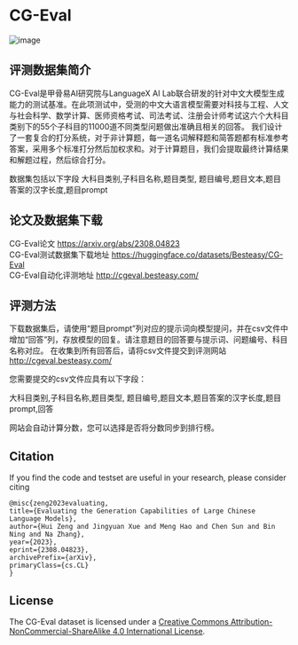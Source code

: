 # CG-Eval
![image](https://github.com/Felixgithub2017/CG-Eval/assets/26135691/713b8c0b-6c60-46fc-a4d0-fdd7902ab8a9)

## 评测数据集简介
CG-Eval是甲骨易AI研究院与LanguageX AI Lab联合研发的针对中文大模型生成能力的测试基准。在此项测试中，受测的中文大语言模型需要对科技与工程、人文与社会科学、数学计算、医师资格考试、司法考试、注册会计师考试这六个大科目类别下的55个子科目的11000道不同类型问题做出准确且相关的回答。 我们设计了一套复合的打分系统，对于非计算题，每一道名词解释题和简答题都有标准参考答案，采用多个标准打分然后加权求和。对于计算题目，我们会提取最终计算结果和解题过程，然后综合打分。

数据集包括以下字段
大科目类别,子科目名称,题目类型, 题目编号,题目文本,题目答案的汉字长度,题目prompt

## 论文及数据集下载
CG-Eval论文 https://arxiv.org/abs/2308.04823<br>
CG-Eval测试数据集下载地址 https://huggingface.co/datasets/Besteasy/CG-Eval<br>
CG-Eval自动化评测地址 http://cgeval.besteasy.com/<br>

## 评测方法
下载数据集后，请使用“题目prompt”列对应的提示词向模型提问，并在csv文件中增加“回答”列，存放模型的回复。请注意题目的回答要与提示词、问题编号、科目名称对应。 在收集到所有回答后，请将csv文件提交到评测网站 
http://cgeval.besteasy.com/

您需要提交的csv文件应具有以下字段：

大科目类别,子科目名称,题目类型, 题目编号,题目文本,题目答案的汉字长度,题目prompt,回答

网站会自动计算分数，您可以选择是否将分数同步到排行榜。

## Citation
If you find the code and testset are useful in your research, please consider citing
```
@misc{zeng2023evaluating,
title={Evaluating the Generation Capabilities of Large Chinese Language Models},
author={Hui Zeng and Jingyuan Xue and Meng Hao and Chen Sun and Bin Ning and Na Zhang},
year={2023},
eprint={2308.04823},
archivePrefix={arXiv},
primaryClass={cs.CL}
}
```

## License
The CG-Eval dataset is licensed under a [Creative Commons Attribution-NonCommercial-ShareAlike 4.0 International License](http://creativecommons.org/licenses/by-nc-sa/4.0/).
